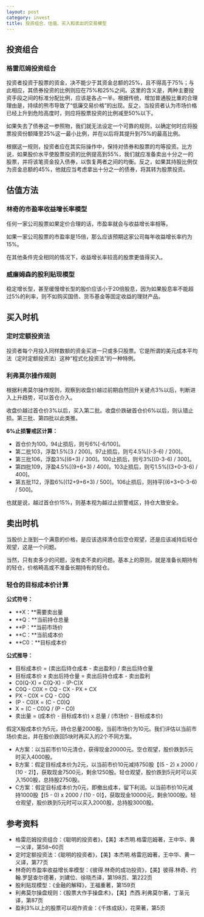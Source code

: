 ```yaml
---
layout: post
category: invest
title: 投资组合、估值、买入和卖出的交易模型
---
```


## 投资组合 ##

### 格雷厄姆投资组合 ###

投资者投资于股票的资金，决不能少于其资金总额的25%，且不得高于75%；与此相应，其债券投资的比例则应在75%和25%之间。这里的含义是，两种主要投资手段之间的标准分配比例，应该是各占一半。根据传统，增加普通股比重的合理理由是，持续的熊市导致了“低廉交易价格”的出现。反之，当投资者认为市场价格已经上升到危险高度时，则应将股票投资的比例减至50%以下。

如果失去了债券这一参照物，我们就无法设定一个可靠的规则，以确定何时应将股票投资份额降至25%这一最小比例，并在以后将其提升到75%的最高比例。

根据这一规则，投资者应在其实际操作中，保持对债券和股票的均等投资。比方说，如果股价水平使股票投资的比例提高到55%，我们就应准备卖出十分之一的股票，并将该笔资金投入债券，以恢复两者之间的均衡。反之，如果其持股比例仅为资金总额的45%，他就应当考虑拿出十分之一的债券，将其转为股票投资。

## 估值方法 ##

### 林奇的市盈率收益增长率模型 ###

任何一家公司股票如果定价合理的话，市盈率就会与收益增长率相等。

如果一家公司股票的市盈率是15倍，那么应该预期这家公司每年收益增长率约为15%。

在其他条件完全相同的情况下，收益增长率较高的股票更值得买入。

### 威廉姆森的股利贴现模型 ###

稳定增长型，甚至缓慢增长型的股价应该小于20倍股息，因为如果股息率不能超过5%的利率，则不如购买国债、货币基金等固定收益的理财产品。

## 买入时机 ##

### 定时定额投资法 ###

投资者每个月投入同样数额的资金买进一只或多只股票。它是所谓的美元成本平均法（定时定额投资法）这种“程式化投资法”的一种特例。

### 利弗莫尔操作规则 ###

根据利弗莫尔操作规则，观察到收盘价越过前期自然回升关键点3%以后，判断进入上升趋势，可以首仓介入。

收盘价越过首仓价3%以后，买入第二批。收盘价跌破首仓价6%以后，则认错止损。第三批、第四批以此类推。

**6%止损警戒区计算：**

- 首仓价为100。94止损后，则亏6%[-6/100]。
- 第二批103，浮盈1.5%[3 / 200]。97止损后，则亏4.5%[(-3-6) / 200]。
- 第三批106，浮盈3%[(6+3) / 300]。100止损后，则亏3%[(0-3-6) / 300]。
- 第四批109，浮盈4.5%[(9+6+3) / 400]。103止损后，则亏1.5%[(3+0-3-6) / 400]。
- 第五批112，浮盈6%[(12+9+6+3) / 500]。106止损后，则持平[(6+3+0-3-6) / 500]。

也就是说，越过首仓价15%，则基本视为越过止损警戒区，持仓大致安全。

## 卖出时机 ##

当股价上涨到一个满意的价格，是应该选择清仓后空仓观望，还是应该减持后轻仓观望，这是一个问题。

当然，只有卖多少的问题，没有卖不卖的问题。基本上的原则，就是准备长期持有的轻仓，价格畸高或不准备长期持有的轻仓。

### 轻仓的目标成本价计算 ###

**公式符号：**

- **X：**需要卖出量
- **Q：**当前持仓总量
- **P：**当前市场价
- **C：**当前成本价
- **C0：**目标成本价

**公式推导：**

- 目标成本价 = (卖出后持仓成本 - 卖出盈利) / 卖出后持仓量
- 目标成本价 x 卖出后持仓量 = 卖出后持仓成本 - 卖出盈利
- C0(Q-X) = C(Q-X) - (P-C)X
- C0Q - C0X = CQ - CX - PX + CX
- PX - C0X = CQ - C0Q
- (P - C0)X = (C - C0)Q
- X = (C - C0)Q / (P - C0)
- 卖出量 = (成本价 - 目标成本价) x 总量 / (市场价 - 目标成本价)

假定X股成本价为5元，持仓总量2000股，当前市场价为10元。我们评估以当前市场价卖出，并在股价跌回5块时再买入的2个不同方案。

- A方案：以当前市价10元清仓，获得现金20000元。空仓观望，股价跌到5元时买入4000股。
- B方案：假定目标成本价为2元，以当前市价10元减持750股【(5 - 2) x 2000 / (10 - 2)】，获取现金7500元，剩余1250股。轻仓观望，股价跌到5元时可以买入1500股，总持股2750股。
- C方案：假定目标成本价为0元，即撤出成本，留下利润。以当前市价10元减持1000股【(5 - 0) x 2000 / (10 - 0)】，获取现金10000元，剩余1000股。轻仓观望，股价跌到5元时可以买入2000股，总持股3000股。

## 参考资料 ##

- 格雷厄姆投资组合：《聪明的投资者》，【美】本杰明.格雷厄姆著，王中华、黄一义译，第58~60页
- 定时定额投资法：《聪明的投资者》，【美】本杰明.格雷厄姆著，王中华、黄一义译，第77页
- 林奇的市盈率收益增长率模型：《彼得.林奇的成功投资》，【美】彼得.林奇、约翰.罗瑟查尔德著，刘建位、徐晓杰译，第198页、第222页
- 股利贴现模型：《金融的解释》，王福重著，第159页
- 利弗莫尔操盘规则：《股票大作手操盘术》，【美】杰西.利弗莫尔著，丁圣元译，第87页
- 盈利3%以上的股票可以视作资金：《千炼成妖》，花荣著，第5页